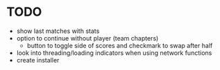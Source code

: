 # TODO
- show last matches with stats
- option to continue without player (team chapters)
    - button to toggle side of scores and checkmark to swap after half
- look into threading/loading indicators when using network functions
- create installer
